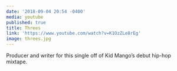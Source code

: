 ```yaml
---
date: '2018-09-04 20:54 -0400'
media: youtube
published: true
title: Threes
link: 'https://www.youtube.com/watch?v=K1OzZLe8rEg'
image: threes.jpg
---
```

Producer and writer for this single off of Kid Mango’s debut hip-hop mixtape.
